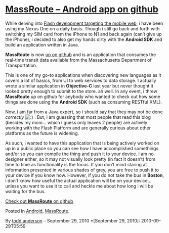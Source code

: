 # [MassRoute – Android app on github](http://custardbelly.com/blog/2010/09/29/massroute-android-app-on-github/)

While delving into [Flash development targeting the mobile web](http://custardbelly.com/blog/?p=173), i have been using my Nexus One on a daily basis. Though i still go back and forth with switching my SIM card from the iPhone to N1 and back again (can’t give up the iPhone), i decided to also get my hands dirty with the **Android SDK** and build an application written in Java.

**MassRoute** is now [up on github](http://github.com/bustardcelly/MassRoute) and is an application that consumes the real-time transit data available from the Massachusetts Department of Transportation.

This is one of my go-to applications when discovering new languages as it covers a lot of basics, from UI to web services to data storage. I actually wrote a similar application in **Objective-C** last year but never thought it looked pretty enough to submit to the store. ah well. In any event, i threw **MassRoute** up on github for anybody who wanted to check out how some things are done using the **Android SDK** (such as consuming RESTful XML). 

Now, i am far from a Java expert, so i should say that they may not be done *correctly* ![:)](http://custardbelly.com/blog/wp-includes/images/smilies/icon_smile.gif) . But, i am guessing that most people that read this blog (besides my mom… which i guess only leaves 2 people) are actively working with the Flash Platform and are generally curious about other platforms as the future is widening.

As such, i wanted to have this application that is being actively worked on up in a public place so you can see how I have accomplished somethings and/or so you can compile the thing and push it to your device. I am no designer either, so it may not visually look pretty (in fact it doesn’t) from time to time as functionality is the focus. If you don’t mind staring at information presented in various shades of grey, you are free to push it to your device if you know how. However, if you do not take the bus in **Boston**, i don’t know how useful the actual application will be on your device… unless you want to use it to call and heckle me about how long i will be waiting for the bus.

[Check out **MassRoute** on github](http://github.com/bustardcelly/MassRoute)

Posted in [Android](http://custardbelly.com/blog/category/android/), [MassRoute](http://custardbelly.com/blog/category/massroute/).

By [todd anderson](http://custardbelly.com/blog/author/todd-anderson/) – September 29, 2010
  *[September 29, 2010]: 2010-09-29T05:59
